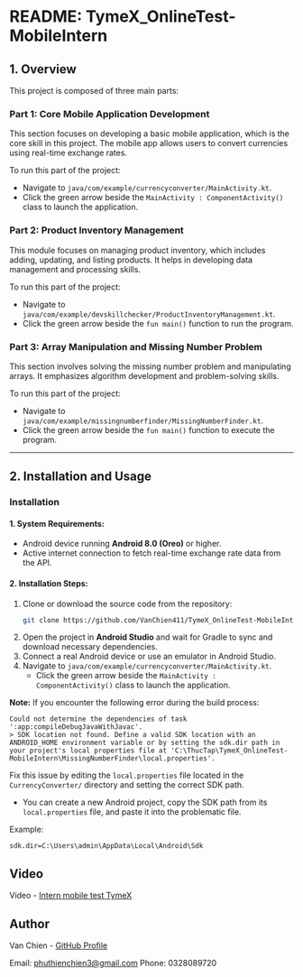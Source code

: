 # README: TymeX_OnlineTest-MobileIntern

## 1. Overview
This project is composed of three main parts:

### **Part 1: Core Mobile Application Development**
This section focuses on developing a basic mobile application, which is the core skill in this project. The mobile app allows users to convert currencies using real-time exchange rates.

To run this part of the project:
- Navigate to `java/com/example/currencyconverter/MainActivity.kt`.
- Click the green arrow beside the `MainActivity : ComponentActivity()` class to launch the application.

### **Part 2: Product Inventory Management**
This module focuses on managing product inventory, which includes adding, updating, and listing products. It helps in developing data management and processing skills.

To run this part of the project:
- Navigate to `java/com/example/devskillchecker/ProductInventoryManagement.kt`.
- Click the green arrow beside the `fun main()` function to run the program.

### **Part 3: Array Manipulation and Missing Number Problem**
This section involves solving the missing number problem and manipulating arrays. It emphasizes algorithm development and problem-solving skills.

To run this part of the project:
- Navigate to `java/com/example/missingnumberfinder/MissingNumberFinder.kt`.
- Click the green arrow beside the `fun main()` function to execute the program.

---

## 2. Installation and Usage

### **Installation**

#### 1. System Requirements:
- Android device running **Android 8.0 (Oreo)** or higher.
- Active internet connection to fetch real-time exchange rate data from the API.

#### 2. Installation Steps:
1. Clone or download the source code from the repository:
   ```bash
   git clone https://github.com/VanChien411/TymeX_OnlineTest-MobileIntern.git
   ```
2. Open the project in **Android Studio** and wait for Gradle to sync and download necessary dependencies.
3. Connect a real Android device or use an emulator in Android Studio.
4. Navigate to `java/com/example/currencyconverter/MainActivity.kt`.
   - Click the green arrow beside the `MainActivity : ComponentActivity()` class to launch the application.

**Note:**
If you encounter the following error during the build process:
```plaintext
Could not determine the dependencies of task ':app:compileDebugJavaWithJavac'.
> SDK location not found. Define a valid SDK location with an ANDROID_HOME environment variable or by setting the sdk.dir path in your project's local properties file at 'C:\ThucTap\TymeX_OnlineTest-MobileIntern\MissingNumberFinder\local.properties'.
```
Fix this issue by editing the `local.properties` file located in the `CurrencyConverter/` directory and setting the correct SDK path.
- You can create a new Android project, copy the SDK path from its `local.properties` file, and paste it into the problematic file.

Example:
```plaintext
sdk.dir=C:\Users\admin\AppData\Local\Android\Sdk
```
## Video
Video - [Intern mobile test TymeX](https://youtu.be/pB_p2IGbpzw?si=8vRIXm_VlrZRxH6P)

## Author
Van Chien - [GitHub Profile](https://github.com/VanChien411)

Email: phuthienchien3@gmail.com 
Phone: 0328089720